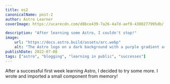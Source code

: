 ```yaml
---
title: es2
canonicalName: post-2
author: Astro Learner
coverImage: https://ucarecdn.com/d8bce439-7a26-4a7d-aef8-4308277995db/

description: "After learning some Astro, I couldn't stop!"
image:
    url: "https://docs.astro.build/assets/arc.webp"
    alt: "The Astro logo on a dark background with a purple gradient arc."
publishDate: 2022-07-08
tags: ["astro", "blogging", "learning in public", "successes"]
---
```

After a successful first week learning Astro, I decided to try some more. I wrote and imported a small component from memory!
